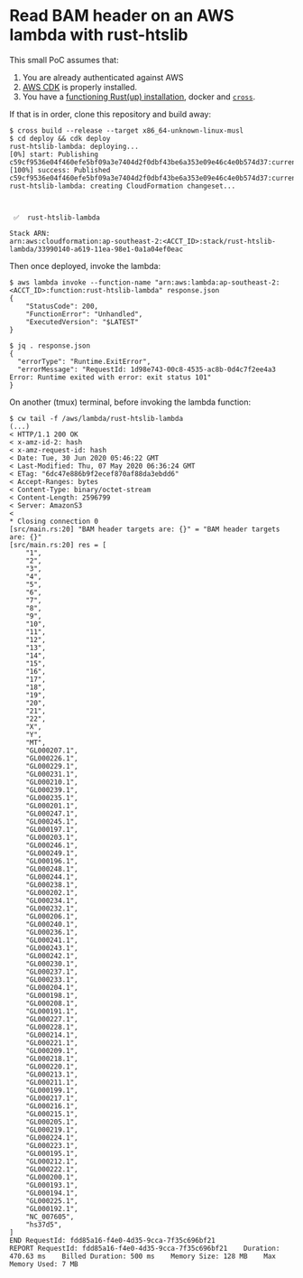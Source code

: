 # Read BAM header on an AWS lambda with rust-htslib

This small PoC assumes that:

1. You are already authenticated against AWS
2. [AWS CDK](https://aws.amazon.com/cdk/) is properly installed.
3. You have a [functioning Rust(up) installation](https://rustup.rs/), docker and [`cross`](https://github.com/rust-embedded/cross).

If that is in order, clone this repository and build away:

```
$ cross build --release --target x86_64-unknown-linux-musl
$ cd deploy && cdk deploy
rust-htslib-lambda: deploying...
[0%] start: Publishing c59cf9536e04f460efe5bf09a3e7404d2f0dbf43be6a353e09e46c4e0b574d37:current
[100%] success: Published c59cf9536e04f460efe5bf09a3e7404d2f0dbf43be6a353e09e46c4e0b574d37:current
rust-htslib-lambda: creating CloudFormation changeset...



 ✅  rust-htslib-lambda

Stack ARN:
arn:aws:cloudformation:ap-southeast-2:<ACCT_ID>:stack/rust-htslib-lambda/33990140-a619-11ea-98e1-0a1a04ef0eac
```

Then once deployed, invoke the lambda:

```
$ aws lambda invoke --function-name "arn:aws:lambda:ap-southeast-2:<ACCT_ID>:function:rust-htslib-lambda" response.json
{
    "StatusCode": 200,
    "FunctionError": "Unhandled",
    "ExecutedVersion": "$LATEST"
}

$ jq . response.json 
{
  "errorType": "Runtime.ExitError",
  "errorMessage": "RequestId: 1d98e743-00c8-4535-ac8b-0d4c7f2ee4a3 Error: Runtime exited with error: exit status 101"
}
```

On another (tmux) terminal, before invoking the lambda function:

```
$ cw tail -f /aws/lambda/rust-htslib-lambda
(...)
< HTTP/1.1 200 OK
< x-amz-id-2: hash 
< x-amz-request-id: hash
< Date: Tue, 30 Jun 2020 05:46:22 GMT
< Last-Modified: Thu, 07 May 2020 06:36:24 GMT
< ETag: "6dc47e886b9f2ecef870af88da3ebdd6"
< Accept-Ranges: bytes
< Content-Type: binary/octet-stream
< Content-Length: 2596799
< Server: AmazonS3
< 
* Closing connection 0
[src/main.rs:20] "BAM header targets are: {}" = "BAM header targets are: {}"
[src/main.rs:20] res = [
    "1",
    "2",
    "3",
    "4",
    "5",
    "6",
    "7",
    "8",
    "9",
    "10",
    "11",
    "12",
    "13",
    "14",
    "15",
    "16",
    "17",
    "18",
    "19",
    "20",
    "21",
    "22",
    "X",
    "Y",
    "MT",
    "GL000207.1",
    "GL000226.1",
    "GL000229.1",
    "GL000231.1",
    "GL000210.1",
    "GL000239.1",
    "GL000235.1",
    "GL000201.1",
    "GL000247.1",
    "GL000245.1",
    "GL000197.1",
    "GL000203.1",
    "GL000246.1",
    "GL000249.1",
    "GL000196.1",
    "GL000248.1",
    "GL000244.1",
    "GL000238.1",
    "GL000202.1",
    "GL000234.1",
    "GL000232.1",
    "GL000206.1",
    "GL000240.1",
    "GL000236.1",
    "GL000241.1",
    "GL000243.1",
    "GL000242.1",
    "GL000230.1",
    "GL000237.1",
    "GL000233.1",
    "GL000204.1",
    "GL000198.1",
    "GL000208.1",
    "GL000191.1",
    "GL000227.1",
    "GL000228.1",
    "GL000214.1",
    "GL000221.1",
    "GL000209.1",
    "GL000218.1",
    "GL000220.1",
    "GL000213.1",
    "GL000211.1",
    "GL000199.1",
    "GL000217.1",
    "GL000216.1",
    "GL000215.1",
    "GL000205.1",
    "GL000219.1",
    "GL000224.1",
    "GL000223.1",
    "GL000195.1",
    "GL000212.1",
    "GL000222.1",
    "GL000200.1",
    "GL000193.1",
    "GL000194.1",
    "GL000225.1",
    "GL000192.1",
    "NC_007605",
    "hs37d5",
]
END RequestId: fdd85a16-f4e0-4d35-9cca-7f35c696bf21
REPORT RequestId: fdd85a16-f4e0-4d35-9cca-7f35c696bf21    Duration: 470.63 ms    Billed Duration: 500 ms    Memory Size: 128 MB    Max Memory Used: 7 MB
```
